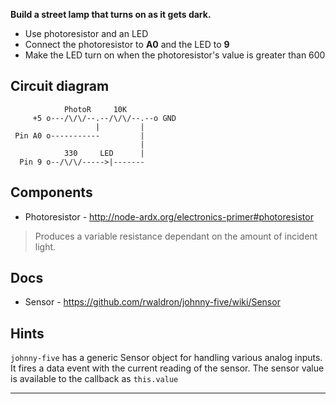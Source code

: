 __Build a street lamp that turns on as it gets dark.__

* Use photoresistor and an LED
* Connect the photoresistor to **A0** and the LED to **9**
* Make the LED turn on when the photoresistor's value is greater than 600

## Circuit diagram

```
            PhotoR     10K
     +5 o---/\/\/--.--/\/\/--.--o GND
                   |         |
 Pin A0 o-----------         |
                             |
            330     LED      |
  Pin 9 o--/\/\/----->|-------
```

## Components

- Photoresistor - http://node-ardx.org/electronics-primer#photoresistor

> Produces a variable resistance dependant on the amount of incident light.

## Docs

- Sensor - https://github.com/rwaldron/johnny-five/wiki/Sensor

## Hints

`johnny-five` has a generic Sensor object for handling various analog inputs.
It fires a data event with the current reading of the sensor.
The sensor value is available to the callback as `this.value`

---
